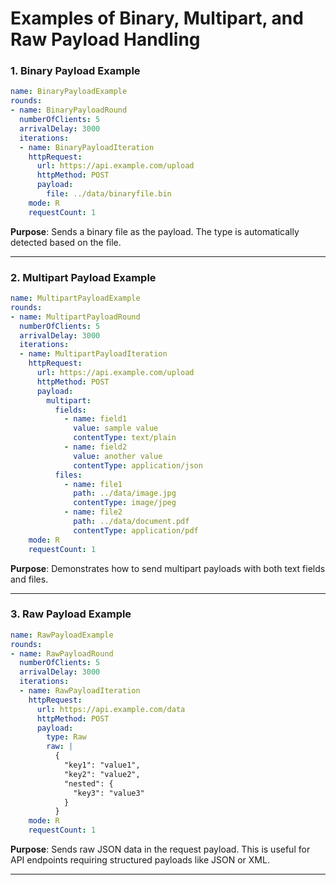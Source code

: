 
# Examples of Binary, Multipart, and Raw Payload Handling

### 1. Binary Payload Example
```yaml
name: BinaryPayloadExample
rounds:
- name: BinaryPayloadRound
  numberOfClients: 5
  arrivalDelay: 3000
  iterations:
  - name: BinaryPayloadIteration
    httpRequest:
      url: https://api.example.com/upload
      httpMethod: POST
      payload:
        file: ../data/binaryfile.bin
    mode: R
    requestCount: 1
```
**Purpose**: Sends a binary file as the payload. The type is automatically detected based on the file.

---

### 2. Multipart Payload Example
```yaml
name: MultipartPayloadExample
rounds:
- name: MultipartPayloadRound
  numberOfClients: 5
  arrivalDelay: 3000
  iterations:
  - name: MultipartPayloadIteration
    httpRequest:
      url: https://api.example.com/upload
      httpMethod: POST
      payload:
        multipart:
          fields:
            - name: field1
              value: sample value
              contentType: text/plain
            - name: field2
              value: another value
              contentType: application/json
          files:
            - name: file1
              path: ../data/image.jpg
              contentType: image/jpeg
            - name: file2
              path: ../data/document.pdf
              contentType: application/pdf
    mode: R
    requestCount: 1
```
**Purpose**: Demonstrates how to send multipart payloads with both text fields and files.

---

### 3. Raw Payload Example
```yaml
name: RawPayloadExample
rounds:
- name: RawPayloadRound
  numberOfClients: 5
  arrivalDelay: 3000
  iterations:
  - name: RawPayloadIteration
    httpRequest:
      url: https://api.example.com/data
      httpMethod: POST
      payload:
        type: Raw
        raw: |
          {
            "key1": "value1",
            "key2": "value2",
            "nested": {
              "key3": "value3"
            }
          }
    mode: R
    requestCount: 1
```
**Purpose**: Sends raw JSON data in the request payload. This is useful for API endpoints requiring structured payloads like JSON or XML.

---
